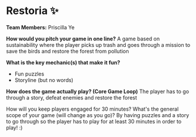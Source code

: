 # Restoria ✨

**Team Members:** Priscilla Ye

**How would you pitch your game in one line?**
A game based on sustainability where the player picks up trash and goes through a mission to save the birds and restore the forest from pollution

**What is the key mechanic(s) that make it fun?**
- Fun puzzles
- Storyline (but no words)

**How does the game actually play? (Core Game Loop)**
The player has to go through a story, defeat enemies and restore the forest

How will you keep players engaged for 30 minutes? What's the general scope of your game (will change as you go)?
By having puzzles and a story to go through so the player has to play for at least 30 minutes in order to play! :)
